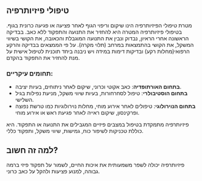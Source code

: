 ## טיפולי פיזיותרפיה

מטרת טיפולי הפיזיותרפיה הינו שיקום וריפוי הגוף לאחר פציעה או פגיעה כרונית בגוף.
בטיפולי פיזיותרפיה המטרה היא להחזיר את התנועה והתפקוד ללא כאב.
בבדיקה הראשונה אחרי הראיון, נבדוק ונבין את התנועה המוגבלת והכאובה, את הקושי בשיווי המשקל, את הקושי בהתמצאות במרחב (תלוי מקרה).
על פי הממצאים בבדיקה והרקע הרפואי(מחלות רקע) ובדיקות דימות במידה ויש ניבנה ביחד תוכנית לטיפול אישית על מנת להחזיר את התפקוד בהקדם.

### תחומים עיקריים:
-  **בתחום האורתופדיה**: כאב אקוטי וכרוני, שיקום לאחר ניתוחים, בעיות יציבה.
-  **בתחום הוסטיבולרי**: טיפול לסחרחורות, בעיות שיווי משקל, מניעת נפילות בגיל השלישי.
-  **בתחום הנוירולוגי**: טיפולים לאחר אירוע מוחי, מחלות נוירולוגיות כמו טרשת נפוצה ופרקינסון, שיקום ראייה לאחר פגיעת ראש או אירוע מוחי.

פיזיותרפיה מתמקדת בטיפול במצבים פיזיים המגבילים את התנועה או התפקוד.
היא כוללת טכניקות לשיפור כוח, גמישות, שיווי משקל, ותפקוד כללי.

## למה זה חשוב?
פיזיותרפיה יכולה לשפר משמעותית את איכות החיים, לשמור על תפקוד פיזי ברמה גבוהה, למנוע פציעות ולהקל על כאב כרוני.